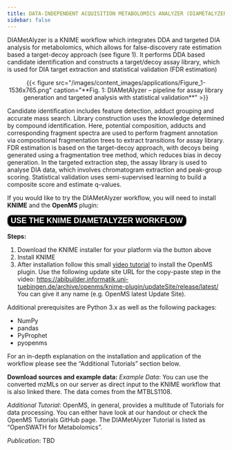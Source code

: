 ```yaml
---
title: DATA-INDEPENDENT ACQUISITION METABOLOMICS ANALYZER (DIAMETALYZER)
sidebar: false
---
```


DIAMetAlyzer is a KNIME workflow which integrates DDA and targeted DIA analysis for metabolomics, which allows for false-discovery rate estimation based a target-decoy approach (see figure 1). It performs DDA based candidate identification and constructs a target/decoy assay library, which is used for DIA target extraction and statistical validation (FDR estimation)

<center>{{< figure src="/images/content_images/applications/Figure_1-1536x765.png" caption="**Fig. 1: DIAMetAlyzer – pipeline for assay library generation and targeted analysis with statistical validation**" >}}</center>

Candidate identification includes feature detection, adduct grouping and accurate mass search. Library construction uses the knowledge determined by compound identification. Here, potential composition, adducts and corresponding fragment spectra are used to perform fragment annotation via compositional fragmentation trees to extract transitions for assay library.  FDR estimation is based on the target-decoy approach, with decoys being generated using a fragmentation tree method, which reduces bias in decoy generation. In the targeted extraction step,  the assay library is used to analyse DIA data, which involves chromatogram extraction and peak-group scoring. Statistical validation uses semi-supervised learning to build a composite score and estimate q-values.

If you would like to try the DIAMetAlyzer workflow, you will need to install **KNIME** and the **OpenMS** plugin:

<a href="https://www.knime.com/downloads/download-knime"><button name="button" style = "color: white;background: black;border-radius: 10px;font-size: large;font-weight: bold;">USE THE KNIME DIAMETALYZER WORKFLOW</button></a>

**Steps:**
1) Download the KNIME installer for your platform via the button above
2) Install KNIME
3) After installation follow this small [video tutorial](https://abibuilder.informatik.uni-tuebingen.de/archive/openms/Tutorials/Videos/installOpenMSKNIMEplugin.mp4) to install the OpenMS plugin. Use the following update site URL for
the copy-paste step in the video: https://abibuilder.informatik.uni-tuebingen.de/archive/openms/knime-plugin/updateSite/release/latest/
You can give it any name (e.g. OpenMS latest Update Site).

Additional prerequisites are Python 3.x as well as the following packages:

- NumPy
- pandas
- PyProphet
- pyopenms

For an in-depth explanation on the installation and application of the workflow please see the “Additional Tutorials” section below.

**Download sources and example data:**
_Example Data_: You can use the converted mzMLs on our server as direct input to the KNIME workflow that is also linked there. The data comes from the MTBLS1108.

_Additional Tutorial_: OpenMS, in general, provides a multitude of Tutorials for data processing. You can either have look at our handout or check the OpenMS Tutorials GitHub page. The DIAMetAlyzer Tutorial is listed as “OpenSWATH for Metabolomics”.

_Publication_: TBD